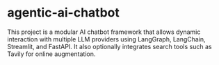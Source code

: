# agentic-ai-chatbot
This project is a modular AI chatbot framework that allows dynamic interaction with multiple LLM providers using LangGraph, LangChain, Streamlit, and FastAPI. It also optionally integrates search tools such as Tavily for online augmentation.
